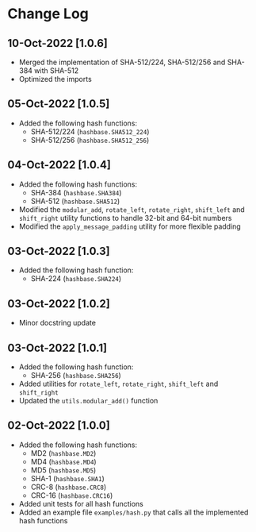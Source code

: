 # Change Log

## 10-Oct-2022 [1.0.6]
- Merged the implementation of SHA-512/224, SHA-512/256 and SHA-384 with SHA-512
- Optimized the imports

## 05-Oct-2022 [1.0.5]
- Added the following hash functions:
  - SHA-512/224 (`hashbase.SHA512_224`)
  - SHA-512/256 (`hashbase.SHA512_256`)

## 04-Oct-2022 [1.0.4]
- Added the following hash functions:
  - SHA-384 (`hashbase.SHA384`)
  - SHA-512 (`hashbase.SHA512`)
- Modified the `modular_add`, `rotate_left`, `rotate_right`, `shift_left` and `shift_right` utility functions to handle 32-bit and 64-bit numbers
- Modified the `apply_message_padding` utility for more flexible padding

## 03-Oct-2022 [1.0.3]
- Added the following hash function:
  - SHA-224 (`hashbase.SHA224`)

## 03-Oct-2022 [1.0.2]
- Minor docstring update

## 03-Oct-2022 [1.0.1]
- Added the following hash function:
  - SHA-256 (`hashbase.SHA256`)
- Added utilities for `rotate_left`, `rotate_right`, `shift_left` and `shift_right`
- Updated the `utils.modular_add()` function

## 02-Oct-2022 [1.0.0]
- Added the following hash functions:
  - MD2 (`hashbase.MD2`)
  - MD4 (`hashbase.MD4`)
  - MD5 (`hashbase.MD5`)
  - SHA-1 (`hashbase.SHA1`)
  - CRC-8 (`hashbase.CRC8`)
  - CRC-16 (`hashbase.CRC16`)
- Added unit tests for all hash functions
- Added an example file `examples/hash.py` that calls all the implemented hash functions
